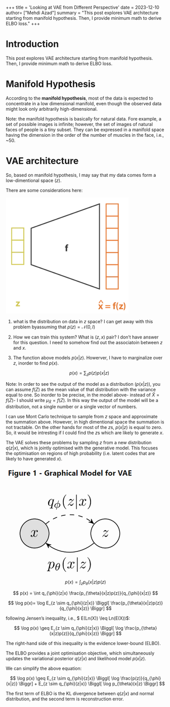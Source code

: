 +++
title = 'Looking at VAE from Different Perspective'
date = 2023-12-10
author= ["Mehdi Azad"]
summary = "This post explores VAE architecture starting from manifold hypothesis. Then, I provide minimum math to derive ELBO loss."
+++

# Introduction

This post explores VAE architecture starting from manifold hypothesis. Then, I provide minimum math to derive ELBO loss.

# Manifold Hypothesis

According to the **manifold hypothesis**, most of the data is expected to concentrate in a low dimensional manifold, even though the observed data might look only arbitrarily high-dimensional.

Note:  the manifold hypothesis is basically for natural data. Fore example, a set of possible images is infinite; however, the set of images of natural faces of people is a tiny subset. They can be expressed in a manifold space having the dimension in the order of the number of muscles in the face, i.e., ~50.

# VAE architecture

So, based on manifold hypothesis, I may say that my data comes form a low-dimentional space ($z$). 

There are some considerations here: 

![decoder](./decoder.png)

 

1. what is the distribution on data in $z$ space? I can get away with this problem byassuming that $p(z)=\mathcal{N}(0, I)$
2. How we can train this system? What is $(z,x)$ pair? I don’t have answer for this question. I need to somehow find out the associatoin between $z$ and $x$. 
3. The function above models $p(x|z)$. Howerver, I have to marginalize over $z$, inorder to find $p(x)$.
    
    $$
    p(x)= \sum_{z} p(z)p(x|z)
    $$
    
Note: In order to see the output of the model as a distribution ($p(x|z)$), you can assume $f(Z)$ as the mean value of that distribution with the variance equal to one. So inorder to be precise, in the model above- instead of $\hat{X} = f(Z)$- I should write $\mu_{\hat{X}} = f(Z)$. In this way the output of the model will be a distribution, not a single number or a single vector of numbers.  
    
I can use Mont Carlo technique to sample from $z$ space and approximate the summation above. However, in high dimentional space the summation is not tractable. On the other hands for most of the $z$s, $p(x|z)$ is equal to zero. So, it would be intresting if I could find the $z$s which are likely to generate $x.$ 
    
The VAE solves these problems by sampling $z$ from a new distribution $q(z|x)$, which is jointly optimised with the generative model. This focuses the optimisation on regions of high probability (i.e. latent codes that are likely to have generated $x$).
    
![VAE](./VAE.png)
    
$$
p(x) = \int_{z}p_{\theta}(x|z)p(z)
$$
    
$$
p(x) = \int q_{\phi}(z|x) \frac{p_{\theta}(x|z)p(z)}{q_{\phi}(x|z)}
$$
    
$$
\log p(x)= \log E_{z \sim q_{\phi}(z|x)} \Biggl[ \frac{p_{\theta}(x|z)p(z)}{q_{\phi}(x|z)} \Biggr]
$$
    
following Jensen’s inequality, i.e., $ E(Ln(X)) \leq Ln(E(X))$:
    
$$
\log p(x) \geq E_{z \sim q_{\phi}(z|x)} \Biggl[ \log \frac{p_{\theta}(x|z)p(z)}{q_{\phi}(x|z)} \Biggr]
$$
    
The right-hand side of this inequality is the evidence lower-bound (ELBO). 
    
The ELBO provides a joint optimisation objective, which simultaneously updates the variational posterior $q(z|x)$ and likelihood model $p(x|z)$. 
    
We can simplify the above equation: 
    
$$
\log p(x) \geq E_{z \sim q_{\phi}(z|x)} \Biggl[ \log \frac{p(z)}{q_{\phi}(x|z)} \Biggr] + E_{z \sim q_{\phi}(z|x)} \Biggl[ \log p_{\theta}(x|z) \Biggr]
$$
    
The first term of ELBO is the KL divergence between $q(z|x)$ and normal distribution, and the second term is reconstruction error.